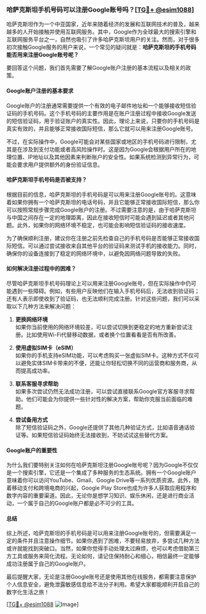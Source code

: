 ### 哈萨克斯坦手机号码可以注册Google账号吗？[[TG💪+ @esim1088](https://t.me/s/esim1088)]

哈萨克斯坦作为一个中亚国家，近年来随着经济的发展和互联网技术的普及，越来越多的人开始接触并使用互联网服务。其中，Google作为全球最大的搜索引擎和互联网服务平台之一，自然也吸引了许多哈萨克斯坦用户的关注。然而，对于很多初次接触Google服务的用户来说，一个常见的疑问就是：**哈萨克斯坦的手机号码能否用来注册Google账号呢？**

要回答这个问题，我们首先需要了解Google账户注册的基本流程以及相关的政策。

#### Google账户注册的基本要求

Google账户的注册通常需要提供一个有效的电子邮件地址和一个能够接收短信验证码的手机号码。这个手机号码的主要作用是在账户注册过程中接收Google发送的短信验证码，用于验证账户的真实性。因此，理论上来说，只要你的手机号码是真实有效的，并且能够正常接收国际短信，那么它就可以用来注册Google账号。

不过，在实际操作中，Google可能会对某些国家或地区的手机号码进行限制，尤其是在涉及到支付功能或者高风险操作时。这是因为Google会根据用户所在的地理位置、IP地址以及其他因素来判断账户的安全性。如果系统检测到异常行为，可能会要求用户提供额外的身份验证信息。

#### 哈萨克斯坦手机号码是否被支持？

根据目前的信息，哈萨克斯坦的手机号码是可以用来注册Google账号的。这意味着如果你拥有一个哈萨克斯坦的电话号码，并且它能够正常接收国际短信，那么你可以按照常规步骤完成Google账户的注册。不过需要注意的是，由于哈萨克斯坦与中国之间存在一定的地理距离，因此在接收短信时可能会遇到延迟或者其他问题。此外，如果你的网络环境不稳定，也可能会影响短信验证码的接收速度。

为了确保顺利注册，建议你在注册之前先检查自己的手机号码是否能够正常接收国际短信。可以通过尝试接收来自其他平台的验证码来测试手机的接收能力。同时，确保你的设备连接到了稳定的网络环境中，以避免因网络问题导致的失败。

#### 如何解决注册过程中的困难？

尽管哈萨克斯坦手机号码理论上可以用来注册Google账号，但在实际操作中仍可能遇到一些障碍。例如，有些用户反映他们在输入手机号码后，无法收到验证码；还有人表示即使收到了验证码，也无法顺利完成注册。针对这些问题，我们可以采取以下几种方法来解决问题：

1. **更换网络环境**  
   如果你当前使用的网络环境较差，可以尝试切换到更稳定的地方重新尝试注册。比如使用Wi-Fi代替移动数据，或者换个位置看看是否有所改善。

2. **使用虚拟SIM卡（eSIM）**  
   如果你的手机支持eSIM功能，可以考虑购买一张虚拟SIM卡。这种方式不仅可以避免实体SIM卡带来的不便，还能让你轻松切换不同的运营商和服务商，从而提高成功率。

3. **联系客服寻求帮助**  
   如果多次尝试仍然无法成功注册，可以尝试直接联系Google官方客服寻求帮助。他们可能会为你提供一些针对性的解决方案，帮助你克服当前面临的难题。

4. **尝试备用方式**  
   除了短信验证码之外，Google还提供了其他几种验证方式，比如语音通话验证等。如果短信验证码始终无法接收到，不妨试试这些替代方案。

#### Google账户的重要性

为什么我们要特别关注如何在哈萨克斯坦注册Google账号呢？因为Google不仅仅是一个搜索引擎，它还是一个集成了多种服务的生态系统。拥有一个Google账户意味着你可以访问YouTube、Gmail、Google Drive等一系列优质资源。此外，随着移动支付和跨境电商的兴起，Google Play Store也成为许多人获取应用程序和数字内容的重要渠道。因此，无论你是想学习知识、娱乐休闲，还是进行商业活动，一个属于自己的Google账户都是必不可少的工具。

#### 总结

综上所述，哈萨克斯坦的手机号码是可以用来注册Google账号的，但需要满足一定的条件并且注意操作细节。如果你遇到了困难，不要轻易放弃，多尝试几种方法或许就能找到突破口。当然，如果你觉得手动处理太过麻烦，也可以考虑借助第三方工具或服务来简化流程。无论如何，请记住保持耐心和细心，相信最终一定能够成功注册属于自己的Google账户。

最后提醒大家，无论是注册Google账号还是使用其他在线服务，都需要注意保护个人信息安全，避免泄露敏感信息给不法分子利用。希望大家都能顺利开启自己的数字化生活之旅！

[[TG💪+ @esim1088](https://t.me/s/esim1088) ![Image](https://i.postimg.cc/4NQfJmqS/Snipaste-2025-05-13-00-14-12.png)]